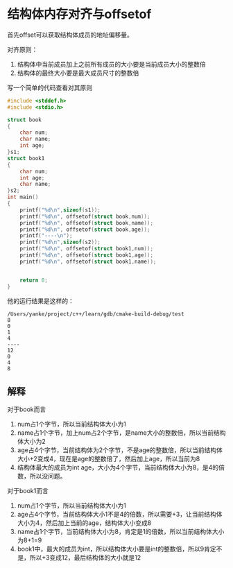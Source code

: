 # 结构体内存对齐与offsetof

首先offset可以获取结构体成员的地址偏移量。

对齐原则：
1. 结构体中当前成员加上之前所有成员的大小要是当前成员大小的整数倍
2. 结构体的最终大小要是最大成员尺寸的整数倍

写一个简单的代码查看对其原则


```c
#include <stddef.h>
#include <stdio.h>

struct book
{
    char num;
    char name;
    int age;
}s1;
struct book1
{
    char num;
    int age;
    char name;
}s2;
int main()
{
    printf("%d\n",sizeof(s1));
    printf("%d\n", offsetof(struct book,num));
    printf("%d\n", offsetof(struct book,name));
    printf("%d\n", offsetof(struct book,age));
    printf("----\n");
    printf("%d\n",sizeof(s2));
    printf("%d\n", offsetof(struct book1,num));
    printf("%d\n", offsetof(struct book1,age));
    printf("%d\n", offsetof(struct book1,name));


    return 0;
}
```

他的运行结果是这样的：
```shell
/Users/yanke/project/c++/learn/gdb/cmake-build-debug/test
8
0
1
4
----
12
0
4
8

```

## 解释

对于book而言
1. num占1个字节，所以当前结构体大小为1
2. name占1个字节，加上num占2个字节，是name大小的整数倍，所以当前结构体大小为2
3. age占4个字节，当前结构体为2个字节，不是age的整数倍，所以当前结构体大小+2变成4，现在是age的整数倍了，然后加上age，所以当前为8
4. 结构体最大的成员为int age，大小为4个字节，当前结构体大小为8，是4的倍数，所以没问题。

对于book1而言
1. num占1个字节，所以当前结构体大小为1
2. age占4个字节，当前结构体大小1不是4的倍数，所以需要+3，让当前结构体大小为4，然后加上当前的age，结构体大小变成8
3. name占1个字节，当前结构体大小为8，肯定是1的倍数，所以当前结构体大小为8+1=9
4. book1中，最大的成员为int，所以结构体大小要是int的整数倍，所以9肯定不是，所以+3变成12，最后结构体的大小就是12